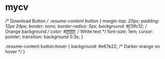 # mycv

/* Download Button */
.resume-content button {
    margin-top: 20px;
    padding: 12px 24px;
    border: none;
    border-radius: 5px;
    background: #f39c12; /* Orange background */
    color: #ffffff; /* White text */
    font-size: 1em;
    cursor: pointer;
    transition: background 0.3s;
}

.resume-content button:hover {
    background: #e67e22; /* Darker orange on hover */
}